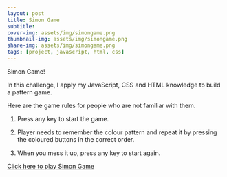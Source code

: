 ```yaml
---
layout: post
title: Simon Game
subtitle:
cover-img: assets/img/simongame.png
thumbnail-img: assets/img/simongame.png
share-img: assets/img/simongame.png
tags: [project, javascript, html, css]
---
```


Simon Game!

In this challenge, I apply my JavaScript, CSS and HTML knowledge to build a pattern game.

Here are the game rules for people who are not familiar with them.

1. Press any key to start the game.

2. Player needs to remember the colour pattern and repeat it by pressing the coloured buttons in the correct order.

3. When you mess it up, press any key to start again.

<a href="https://kbarushkaa.github.io/simon/">Click here to play Simon Game</a>

